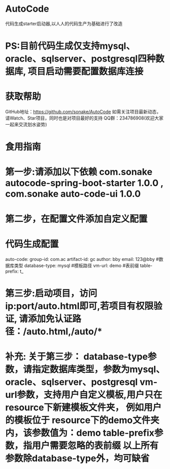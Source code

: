 # AutoCode
代码生成starter启动器,以人人的代码生产为基础进行了改造

# PS:目前代码生成仅支持mysql、oracle、sqlserver、postgresql四种数据库, 项目启动需要配置数据库连接
# 获取帮助
  GitHub地址：https://github.com/sonake/AutoCode
  如需关注项目最新动态，请Watch、Star项目，同时也是对项目最好的支持
  QQ群：234786908(欢迎大家一起来交流划水姿势)
# 食用指南
# 第一步:请添加以下依赖 com.sonake autocode-spring-boot-starter 1.0.0 , com.sonake auto-code-ui 1.0.0
# 第二步，在配置文件添加自定义配置
# 代码生成配置
auto-code:
  group-id: com.ac
  artifact-id: gc
  author: bby
  email: 123@bby
  #数据库类型
  database-type: mysql
  #模板路径
  vm-url: demo
  #表前缀
  table-prefix: t_
# 第三步:启动项目，访问ip:port/auto.html即可,若项目有权限验证, 请添加免认证路径：/auto.html,/auto/*
# 补充: 关于第三步： database-type参数，请指定数据库类型，参数为mysql、oracle、sqlserver、postgresql vm-url参数，支持用户自定义模板,用户只在resource下新建模板文件夹， 例如用户的模板位于 resource下的demo文件夹内，该参数值为：demo table-prefix参数，指用户需要忽略的表前缀 以上所有参数除database-type外，均可缺省
